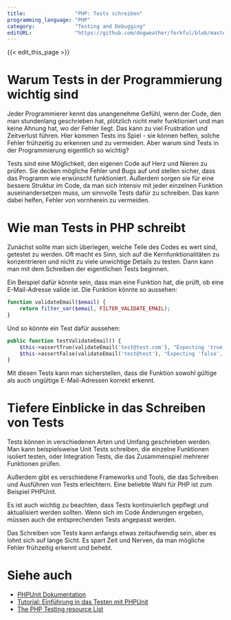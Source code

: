 ```yaml
---
title:                "PHP: Tests schreiben"
programming_language: "PHP"
category:             "Testing and Debugging"
editURL:              "https://github.com/dogweather/forkful/blob/master/content/de/php/writing-tests.md"
---
```


{{< edit_this_page >}}

# Warum Tests in der Programmierung wichtig sind

Jeder Programmierer kennt das unangenehme Gefühl, wenn der Code, den man stundenlang geschrieben hat, plötzlich nicht mehr funktioniert und man keine Ahnung hat, wo der Fehler liegt. Das kann zu viel Frustration und Zeitverlust führen. Hier kommen Tests ins Spiel - sie können helfen, solche Fehler frühzeitig zu erkennen und zu vermeiden. Aber warum sind Tests in der Programmierung eigentlich so wichtig?

Tests sind eine Möglichkeit, den eigenen Code auf Herz und Nieren zu prüfen. Sie decken mögliche Fehler und Bugs auf und stellen sicher, dass das Programm wie erwünscht funktioniert. Außerdem sorgen sie für eine bessere Struktur im Code, da man sich intensiv mit jeder einzelnen Funktion auseinandersetzen muss, um sinnvolle Tests dafür zu schreiben. Das kann dabei helfen, Fehler von vornherein zu vermeiden.

# Wie man Tests in PHP schreibt
Zunächst sollte man sich überlegen, welche Teile des Codes es wert sind, getestet zu werden. Oft macht es Sinn, sich auf die Kernfunktionalitäten zu konzentrieren und nicht zu viele unwichtige Details zu testen. Dann kann man mit dem Schreiben der eigentlichen Tests beginnen.

Ein Beispiel dafür könnte sein, dass man eine Funktion hat, die prüft, ob eine E-Mail-Adresse valide ist. Die Funktion könnte so aussehen:

```PHP
function validateEmail($email) {
    return filter_var($email, FILTER_VALIDATE_EMAIL);
}
```

Und so könnte ein Test dafür aussehen:

```PHP
public function testValidateEmail() {
    $this->assertTrue(validateEmail('test@test.com'), "Expecting 'true', email is valid");
    $this->assertFalse(validateEmail('test@test'), "Expecting 'false', email is invalid");
}
```

Mit diesen Tests kann man sicherstellen, dass die Funktion sowohl gültige als auch ungültige E-Mail-Adressen korrekt erkennt.

# Tiefere Einblicke in das Schreiben von Tests
Tests können in verschiedenen Arten und Umfang geschrieben werden. Man kann beispielsweise Unit Tests schreiben, die einzelne Funktionen isoliert testen, oder Integration Tests, die das Zusammenspiel mehrerer Funktionen prüfen.

Außerdem gibt es verschiedene Frameworks und Tools, die das Schreiben und Ausführen von Tests erleichtern. Eine beliebte Wahl für PHP ist zum Beispiel PHPUnit.

Es ist auch wichtig zu beachten, dass Tests kontinuierlich gepflegt und aktualisiert werden sollten. Wenn sich im Code Änderungen ergeben, müssen auch die entsprechenden Tests angepasst werden.

Das Schreiben von Tests kann anfangs etwas zeitaufwendig sein, aber es lohnt sich auf lange Sicht. Es spart Zeit und Nerven, da man mögliche Fehler frühzeitig erkennt und behebt.

# Siehe auch
- [PHPUnit Dokumentation](https://phpunit.de/documentation.html) 
- [Tutorial: Einführung in das Testen mit PHPUnit](https://www.codeception.com/docs/05-UnitTests) 
- [The PHP Testing resource List](https://thephp.cc/directory/testing.html)